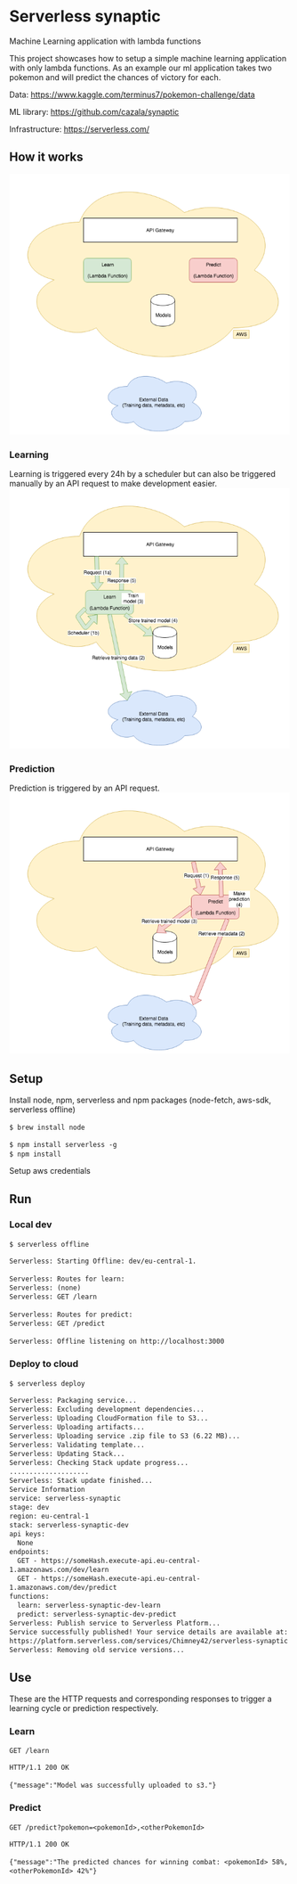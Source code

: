# Serverless synaptic
Machine Learning application with lambda functions

This project showcases how to setup a simple machine learning application with only lambda functions.
As an example our ml application takes two pokemon and will predict the chances of victory for each.

Data:
https://www.kaggle.com/terminus7/pokemon-challenge/data

ML library:
https://github.com/cazala/synaptic

Infrastructure:
https://serverless.com/

## How it works
![application diagram overview][overview]

[overview]: ./assets/serverless%20synaptic.png "serverless synaptic overview"

### Learning
Learning is triggered every 24h by a scheduler but can also be triggered manually by an API request to make development easier.  
![application diagram learning][learning]

[learning]: ./assets/serverless%20synaptic%20learn.png "serverless synaptic learning"

### Prediction
Prediction is triggered by an API request.  
![application diagram prediction][prediction]

[prediction]: ./assets/serverless%20synaptic%20predict.png "serverless synaptic prediction"


## Setup
Install node, npm, serverless and npm packages (node-fetch, aws-sdk, serverless offline)

`$ brew install node`

`$ npm install serverless -g`  
`$ npm install`

Setup aws credentials



## Run

### Local dev
`$ serverless offline`  
```
Serverless: Starting Offline: dev/eu-central-1.

Serverless: Routes for learn:
Serverless: (none)
Serverless: GET /learn

Serverless: Routes for predict:
Serverless: GET /predict

Serverless: Offline listening on http://localhost:3000
```

### Deploy to cloud
`$ serverless deploy`
```
Serverless: Packaging service...
Serverless: Excluding development dependencies...
Serverless: Uploading CloudFormation file to S3...
Serverless: Uploading artifacts...
Serverless: Uploading service .zip file to S3 (6.22 MB)...
Serverless: Validating template...
Serverless: Updating Stack...
Serverless: Checking Stack update progress...
....................
Serverless: Stack update finished...
Service Information
service: serverless-synaptic
stage: dev
region: eu-central-1
stack: serverless-synaptic-dev
api keys:
  None
endpoints:
  GET - https://someHash.execute-api.eu-central-1.amazonaws.com/dev/learn
  GET - https://someHash.execute-api.eu-central-1.amazonaws.com/dev/predict
functions:
  learn: serverless-synaptic-dev-learn
  predict: serverless-synaptic-dev-predict
Serverless: Publish service to Serverless Platform...
Service successfully published! Your service details are available at:
https://platform.serverless.com/services/Chimney42/serverless-synaptic
Serverless: Removing old service versions...

```

## Use

These are the HTTP requests and corresponding responses to trigger a learning cycle or prediction respectively.

### Learn
```http request
GET /learn
```

```http response
HTTP/1.1 200 OK

{"message":"Model was successfully uploaded to s3."}
```

### Predict
```http request
GET /predict?pokemon=<pokemonId>,<otherPokemonId>
```

```http response
HTTP/1.1 200 OK

{"message":"The predicted chances for winning combat: <pokemonId> 58%, <otherPokemonId> 42%"}
```